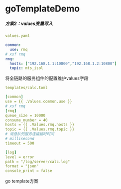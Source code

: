 # goTemplateDemo
##### 方案2：values变量写入

```yaml
values.yaml

common:
  use: rmq
# xsf rmq
rmq:
  hosts: ["192.168.1.1:10800","192.168.1.2:10800"]
  topic: mts_isol
```

将全链路的服务组件的配置维护values字段



```yaml
templates/calc.toml

[common]
use = {{ .Values.common.use }}
# xsf rmq
[rmq]
queue_size = 10000
consume_number = 40
hosts = {{ .Values.rmq.hosts }}
topic = {{ .Values.rmq.topic }}
# 消息队列服务连接超时时间
# millisecond
timeout = 500

[log]
level = error
path = "/log/server/calc.log"
format = "json"
console_print = false
```

go template方案 
